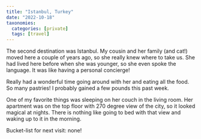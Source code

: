 ```yaml
---
title: "Istanbul, Turkey"
date: "2022-10-18"
taxonomies:
  categories: [private]
  tags: [travel]
---
```


The second destination was Istanbul. My cousin and her family (and cat!) moved here a couple of years ago, so she really knew where to take us. She had lived here before when she was younger, so she even spoke the language. It was like having a personal concierge!

Really had a wonderful time going around with her and eating all the food. So many pastries! I probably gained a few pounds this past week.

One of my favorite things was sleeping on her couch in the living room. Her apartment was on the top floor with 270 degree view of the city, so it looked magical at nights. There is nothing like going to bed with that view and waking up to it in the morning.

Bucket-list for next visit: none!
